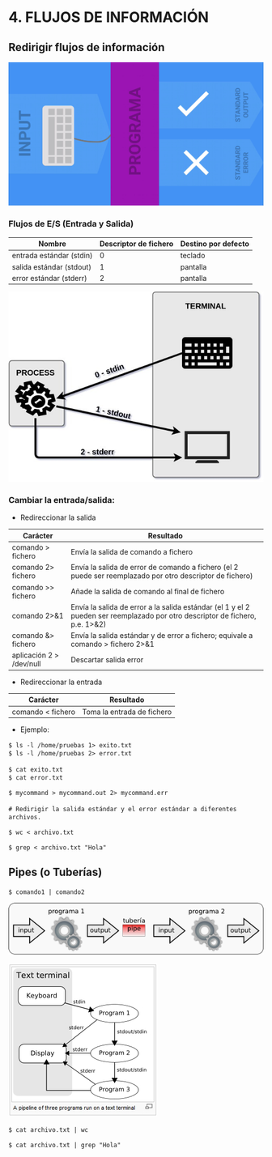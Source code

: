 # 4. FLUJOS DE INFORMACIÓN #

## Redirigir flujos de información ##

![](images/4/std.png)

 ### Flujos de E/S (Entrada y Salida)

|Nombre|Descriptor de fichero|Destino por defecto|
|---|---|---|
|entrada estándar (stdin)|0|teclado|
|salida estándar (stdout)|1|pantalla|
|error estándar (stderr)|2|pantalla|

![](images/4/standard-streams.jpg)

### Cambiar la entrada/salida: 

- Redireccionar la salida

|Carácter|Resultado|
|-|-|
|comando > fichero |	Envía la salida de comando a fichero|; sobreescribe cualquier cosa de fichero|
|comando 2> fichero|	Envía la salida de error de comando a fichero (el 2 puede ser reemplazado por otro descriptor de fichero)|
comando >> fichero 	|Añade la salida de comando al final de fichero|
comando 2>&1 |	Envía la salida de error a la salida estándar (el 1 y el 2 pueden ser reemplazado por otro descriptor de fichero, p.e. 1>&2)|
comando &> fichero |	Envía la salida estándar y de error a fichero; equivale a comando > fichero 2>&1|
|aplicación 2 > /dev/null|Descartar salida error|


- Redireccionar la entrada

|Carácter|Resultado|
|-|-|
|comando < fichero |	Toma la entrada de fichero|

- Ejemplo:
```console
$ ls -l /home/pruebas 1> exito.txt
$ ls -l /home/pruebas 2> error.txt

$ cat exito.txt
$ cat error.txt
```

```console
$ mycommand > mycommand.out 2> mycommand.err

# Redirigir la salida estándar y el error estándar a diferentes archivos.
```

```console
$ wc < archivo.txt
```

```console
$ grep < archivo.txt "Hola"
```

## Pipes (o Tuberías) ##

```console
$ comando1 | comando2
```

![](images/4/tuberias.png)

![](images/4/pipelines.jpg)

```console
$ cat archivo.txt | wc
```

```console
$ cat archivo.txt | grep "Hola"
```